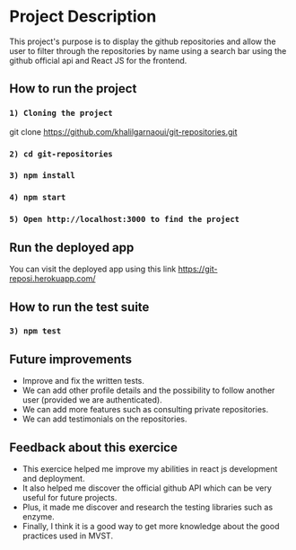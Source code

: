 # Project Description

This project's purpose is to display the github repositories and allow the user to filter through the repositories by name using a search bar using the github official api and React JS for the frontend.

## How to run the project

### `1) Cloning the project`
git clone https://github.com/khalilgarnaoui/git-repositories.git

### `2) cd git-repositories`

### `3) npm install`

### `4) npm start`

### `5) Open http://localhost:3000 to find the project`

## Run the deployed app
You can visit the deployed app using this link https://git-reposi.herokuapp.com/ 

## How to run the test suite

### `3) npm test`

## Future improvements

- Improve and fix the written tests.
- We can add other profile details and the possibility to follow another user (provided we are authenticated).
- We can add more features such as consulting private repositories.
- We can add testimonials on the repositories.

## Feedback about this exercice

- This exercice helped me improve my abilities in react js development and deployment.
- It also helped me discover the official github API which can be very useful for future projects.
- Plus, it made me discover and research the testing libraries such as enzyme.
- Finally, I think it is a good way to get more knowledge about the good practices used in MVST.






